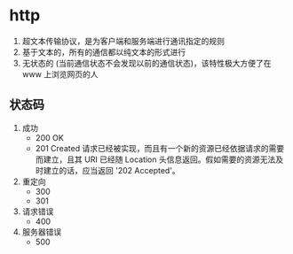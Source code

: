 # http

1. 超文本传输协议，是为客户端和服务端进行通讯指定的规则
2. 基于文本的，所有的通信都以纯文本的形式进行
3. 无状态的 (当前通信状态不会发现以前的通信状态)，该特性极大方便了在 www 上浏览网页的人

## 状态码

1. 成功
    - 200 OK
    - 201 Created 请求已经被实现，而且有一个新的资源已经依据请求的需要而建立，且其 URI 已经随 Location 头信息返回。假如需要的资源无法及时建立的话，应当返回 '202 Accepted'。
2. 重定向
    - 300
    - 301
3. 请求错误
    - 400
4. 服务器错误
    - 500
